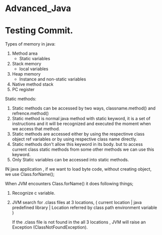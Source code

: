 # Advanced_Java

# Testing Commit.

Types of memory in java:

1. Method area
    - Static variables
2. Stack memory
    - local variables
3. Heap  memory
    - Instance and non-static variables
4. Native method stack
5. PC register

Static methods:

1. Static methods can be accessed by two ways, classname.method() and  refrence.method()
2. Static method is normal java method with static keyword, it is a set of instructions and it will be recognized and executed the moment when we access  that method.
3. Static methods are accessed either by using the respectinve class object ref variables  or by using respective class name directly.
4. Static methods don't allow this keyword in its body. but to access current class static methods from some other methods we can use this keyword.
5. Only Static variables can be accessed into static methods.


IN java application , if we want to load byte code, without creating object, we use Class.forName();

When JVM encounters Class.forName() it does following things;

1. Recognize c variable.
2. JVM search for .class files at 3 locations, ( current location | java predefined library | Location referred by class path environment variable )

    If the .class file is not found in the all 3 locations , JVM will raise an Exception (ClassNotFoundException).